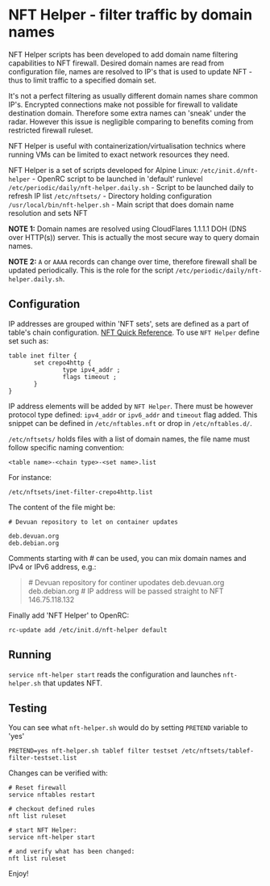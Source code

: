 # NFT Helper - filter traffic by domain names
NFT Helper scripts has been developed to add domain name filtering capabilities to NFT firewall.
Desired domain names are read from configuration file, names are resolved to IP's that is used to
update NFT - thus to limit traffic to a specified domain set.

It's not a perfect filtering as usually different domain names share common IP's. Encrypted connections make not possible for firewall to validate destination domain. Therefore some extra names can 'sneak' under the radar. However this issue is negligible comparing to benefits coming from restricted firewall ruleset.

NFT Helper is useful with containerization/virtualisation technics where running VMs can be limited to exact network resources they need.

NFT Helper is a set of scripts developed for Alpine Linux:
`/etc/init.d/nft-helper` - OpenRC script to be launched in 'default' runlevel
`/etc/periodic/daily/nft-helper.daily.sh` - Script to be launched daily to refresh IP list
`/etc/nftsets/` - Directory holding configuration
`/usr/local/bin/nft-helper.sh` - Main script that does domain name resolution and sets NFT

**NOTE 1:**
Domain names are resolved using CloudFlares 1.1.1.1 DOH (DNS over HTTP(s)) server. This is actually the most secure way to query domain names.


**NOTE 2:**
`A` or `AAAA` records can change over time, therefore firewall shall be updated periodically. This is the role for the script `/etc/periodic/daily/nft-helper.daily.sh`.

## Configuration
IP addresses are grouped within 'NFT sets', sets are defined as a part of table's chain configuration. [NFT Quick Reference](https://wiki.nftables.org/wiki-nftables/index.php/Quick_reference-nftables_in_10_minutes).
To use `NFT Helper` define set such as:

```
table inet filter {
       set crepo4http {
               type ipv4_addr ;
               flags timeout ;
       }
}
```
IP address elements will be added by `NFT Helper`. There must be however protocol type defined: `ipv4_addr` or `ipv6_addr` and `timeout` flag added.
This snippet can be defined in `/etc/nftables.nft` or drop in `/etc/nftables.d/`.

`/etc/nftsets/` holds files with a list of domain names, the file name must follow specific naming convention:
```
<table name>-<chain type>-<set name>.list
```
For instance:
```
/etc/nftsets/inet-filter-crepo4http.list
```

The content of the file might be: 
```
# Devuan repository to let on container updates

deb.devuan.org
deb.debian.org
```

Comments starting with \# can be used, you can mix domain names and IPv4 or IPv6 address, e.g.:
>\# Devuan repository for continer upodates
>deb.devuan.org  
>deb.debian.org
> \# IP address will be passed straight to NFT
>146.75.118.132

Finally add 'NFT Helper' to OpenRC:
```
rc-update add /etc/init.d/nft-helper default
```
## Running

`service nft-helper start` reads the configuration and launches `nft-helper.sh` that updates NFT.

## Testing
You can see what `nft-helper.sh` would do by setting `PRETEND` variable to 'yes'
```
PRETEND=yes nft-helper.sh tablef filter testset /etc/nftsets/tablef-filter-testset.list
```
Changes can be verified with:
```
# Reset firewall
service nftables restart

# checkout defined rules
nft list ruleset

# start NFT Helper:
service nft-helper start

# and verify what has been changed:
nft list ruleset
```

Enjoy!
